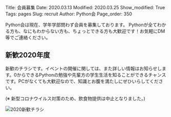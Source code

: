 Title: 会員募集
Date: 2020.03.13
Modified: 2020.03.25
Show_modified: True
Tags: pages
Slug: recruit
Author: Python会
Page_order: 350

Python会は現在、学年学部問わず会員を募集しております。
Pythonが全てわかる方も、なにもわからない方も、ちょっとできる方も大歓迎です！お気軽にDM等でご連絡ください。

## 新歓2020年度
新歓のチラシです。イベントの開催に関しては、また詳しい情報はお知らせします。0からできるPythonの勉強や先輩方の学生生活を知ることができるチャンスです。PCがなくても大歓迎なので、知識とお腹を満たしにぜひいらしてください。

(※ 新型コロナウイルス対策のため、飲食物提供は中止となりました。)

![2020新歓チラシ]({attach}images/recruit/shinkan2020.jpg)
